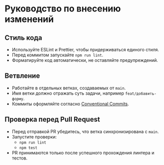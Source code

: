 # Руководство по внесению изменений

## Стиль кода

- Используйте ESLint и Prettier, чтобы придерживаться единого стиля.
- Перед коммитом запускайте `npm run lint`.
- Форматируйте код автоматически, не оставляйте предупреждений.

## Ветвление

- Работайте в отдельных ветках, создаваемых от `main`.
- Имя ветки должно отражать суть задачи, например `feat/добавить-форму`.
- Коммиты оформляйте согласно [Conventional Commits](https://www.conventionalcommits.org/).

## Проверка перед Pull Request

- Перед отправкой PR убедитесь, что ветка синхронизирована с `main`.
- Запустите проверки:
  - `npm run lint`
  - `npm test`
- PR принимаются только после успешного прохождения линтера и тестов.
